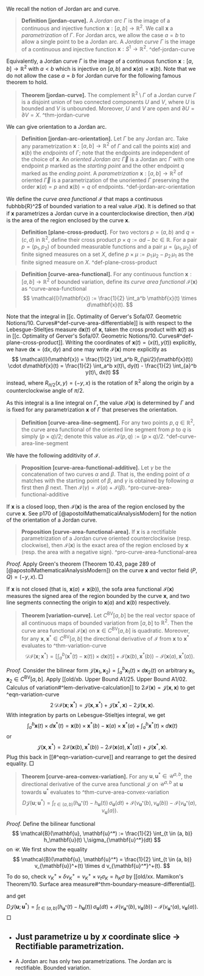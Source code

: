 We recall the notion of Jordan arc and curve.

> __Definition [jordan-curve].__ A _Jordan arc_ $\Gamma$ is the image of a continuous and injective function $\mathbf{x} : [a, b] \to \mathbb{R}^2$. We call $\mathbf{x}$ a _parametrization_ of $\Gamma$. For Jordan arcs, we allow the case $a=b$ to allow a single point to be a Jordan arc. A _Jordan curve_ $\Gamma$ is the image of a continuous and injective function $\mathbf{x} : S^1 \to \mathbb{R}^2$. ^def-jordan-curve

Equivalently, a Jordan curve $\Gamma$ is the image of a continuous function $\mathbf{x} : [a, b] \to \mathbb{R}^2$ with $a < b$ which is injective on $[a, b)$ and $\mathbf{x}(a) = \mathbf{x}(b)$. Note that we do not allow the case $a = b$ for Jordan curve for the following famous theorem to hold.

> __Theorem [jordan-curve].__ The complement $\mathbb{R}^2 \setminus \Gamma$ of a Jordan curve $\Gamma$ is a disjoint union of two connected components $U$ and $V$, where $U$ is bounded and $V$ is unbounded. Moreover, $U$ and $V$ are open and $\partial U = \partial V = X$. ^thm-jordan-curve

We can give orientation to a Jordan arc.

> __Definition [jordan-arc-orientation].__ Let $\Gamma$ be any Jordan arc. Take any parametrization $\mathbf{x} : [a, b] \to \mathbb{R}^2$ of $\Gamma$ and call the points $\mathbf{x}(a)$ and $\mathbf{x}(b)$ the _endpoints_ of $\Gamma$; note that the endpoints are independent of the choice of $\mathbf{x}$. An _oriented Jordan arc_ $\overrightarrow{\Gamma}$ is a Jordan arc $\Gamma$ with one endpoint $p$ marked as the _starting point_ and the other endpoint $q$ marked as the _ending point_. A _parametrization_ $\mathbf{x} : [a, b]\to\mathbb{R}^2$ of oriented  $\overrightarrow{\Gamma}$ is a parametrization of the unoriented $\Gamma$ preserving the order $\mathbf{x}(a) = p$ and $\mathbf{x}(b) = q$ of endpoints. ^def-jordan-arc-orientation





We define the _curve area functional_ $\mathcal{I}$ that maps a continuous fubhbb{R}^2$ of bounded variation to a real value $\mathcal{I}(\mathbf{x})$. It is defined so that if $\mathbf{x}$ parametrizes a Jordan curve in a counterclockwise direction, then $\mathcal{I}(\mathbf{x})$ is the area of the region enclosed by the curve $\mathbf{x}$.

> __Definition [plane-cross-product].__ For two vectors $p = (a, b)$ and $q = (c, d)$ in $\mathbb{R}^2$, define their cross product $p \times q := ad - b c \in \mathbb{R}$. For a pair $p = (p_1, p_2)$ of bounded measurable functions and a pair $\mu = (\mu_1, \mu_2)$ of finite signed measures on a set $X$, define $p \times \mu := p_1 \, \mu_2 - p_2 \, \mu_1$ as the finite signed measure on $X$. ^def-plane-cross-product

> __Definition [curve-area-functional].__ For any continuous function $\mathbf{x} : [a, b] \to \mathbb{R}^2$ of bounded variation, define its _curve area functional_ $\mathcal{I}(\mathbf{x})$ as ^curve-area-functional
$$
\mathcal{I}(\mathbf{x}) := \frac{1}{2} \int_a^b \mathbf{x}(t) \times d\mathbf{x}(t).
$$

Note that the integral in [[c. Optimality of Gerver's Sofa/07. Geometric Notions/10. Curves#^def-curve-area-differentiable]] is with respect to the Lebesgue-Stieltjes measure $\textrm{d} \mathbf{x}(t)$ of $\mathbf{x}$, taken the cross product with $\mathbf{x}(t)$ as in [[c. Optimality of Gerver's Sofa/07. Geometric Notions/10. Curves#^def-plane-cross-product]]. Writing the coordinates of $\mathbf{x}(t) = (x(t), y(t))$ explicitly, we have $\textrm{d} \mathbf{x} = (\textrm{d} x, \textrm{d} y)$ and one may write $\mathcal{I}(\mathbf{x})$ more explicitly as
$$
\mathcal{I}(\mathbf{x}) = \frac{1}{2} \int_a^b R_{\pi/2}(\mathbf{x}(t)) \cdot d\mathbf{x}(t) = \frac{1}{2} \int_a^b x(t)\, dy(t) - \frac{1}{2} \int_{a}^b y(t)\, dx(t)
$$
instead, where $R_{\pi/2}(x, y) = (-y, x)$ is the rotation of $\mathbb{R}^2$ along the origin by a counterclockwise angle of $\pi/2$.



As this integral is a line integral on $\Gamma$, the value $\mathcal{I}(\mathbf{x})$ is determined by $\Gamma$ and is fixed for any parametrization $\mathbf{x}$ of $\Gamma$ that preserves the orientation.

> __Definition [curve-area-line-segment].__ For any two points $p, q \in \mathbb{R}^2$, the curve area functional of the oriented line segment from $p$ to $q$ is simply $(p \times q) / 2$; denote this value as $\mathcal{I}(p, q) := (p \times q) / 2$. ^def-curve-area-line-segment

We have the following additivity of $\mathcal{I}$.

> __Proposition [curve-area-functional-additive].__ Let $\gamma$ be the concatenation of two curves $\alpha$ and $\beta$. That is, the ending point of $\alpha$ matches with the starting point of $\beta$, and $\gamma$ is obtained by following $\alpha$ first then $\beta$ next. Then $\mathcal{I}(\gamma) = \mathcal{I}(\alpha) + \mathcal{I}(\beta)$. ^pro-curve-area-functional-additive

If $\mathbf{x}$ is a closed loop, then $\mathcal{I}(\mathbf{x})$ is the area of the region enclosed by the curve $\mathbf{x}$. See p170 of [@apostolMathematicalAnalysisModern] for the notion of the orientation of a Jordan curve.

> __Proposition [curve-area-functional-area].__ If $\mathbf{x}$ is a rectifiable parametrization of a Jordan curve oriented counterclockwise (resp. clockwise), then $\mathcal{I}(\mathbf{x})$ is the exact area of the region enclosed by $\mathbf{x}$ (resp. the area with a negative sign). ^pro-curve-area-functional-area

_Proof._ Apply Green's theorem (Theorem 10.43, page 289 of [@apostolMathematicalAnalysisModern]) on the curve $\mathbf{x}$ and vector field $(P, Q) = (-y, x)$. □

If $\mathbf{x}$ is not closed (that is, $\mathbf{x}(a) \neq \mathbf{x}(b)$), the sofa area functional $\mathcal{I}(\mathbf{x})$ measures the signed area of the region bounded by the curve $\mathbf{x}$, and two line segments connecting the origin to $\mathbf{x}(a)$ and $\mathbf{x}(b)$ respectively.

> __Theorem [variation-curve].__ Let $C^\mathrm{BV}[a, b]$ be the real vector space of all continuous maps of bounded variation from $[a, b]$ to $\mathbb{R}^2$. Then the curve area functional $\mathcal{I}(\mathbf{x})$ on $\mathbf{x} \in C^\mathrm{BV}[a, b]$ is quadratic. Moreover, for any $\mathbf{x}, \mathbf{x}^* \in C^\mathrm{BV}[a, b]$ the directional derivative of $\mathcal{I}$ from $\mathbf{x}$ to $\mathbf{x}^*$ evaluates to ^thm-variation-curve
$$
\mathcal{D} \mathcal{I}(\mathbf{x} ; \mathbf{x}^*) = \left[ \int_a^b (\mathbf{x}^*(t) - \mathbf{x}(t))  \times d\mathbf{x} (t) \right] +  \mathcal{I}(\mathbf{x}(b), \mathbf{x}^*(b)) - \mathcal{I}(\mathbf{x}(a), \mathbf{x}^*(a)).
$$

_Proof._ Consider the bilinear form $\mathcal{J}(\mathbf{x}_1, \mathbf{x}_2) = \int_a ^b \mathbf{x}_1(t) \times d \mathbf{x}_2(t)$ on arbitrary $\mathbf{x}_1, \mathbf{x}_2 \in C^\mathrm{BV}[a, b]$. Apply [[old/xb. Upper Bound A1/25. Upper Bound A1/02. Calculus of variation#^lem-derivative-calculation]] to $2\mathcal{I}(\mathbf{x}) = \mathcal{J}(\mathbf{x}, \mathbf{x})$ to get ^eqn-variation-curve
$$
2\, \mathcal{D} \mathcal{I}(\mathbf{x} ; \mathbf{x}^*) = \mathcal{J}(\mathbf{x}, \mathbf{x}^*) + \mathcal{J}(\mathbf{x}^*, \mathbf{x}) - 2 \mathcal{J}(\mathbf{x}, \mathbf{x}).
$$
With integration by parts on Lebesgue-Stieltjes integral, we get
$$
\int_a^b \mathbf{x}(t) \times d \mathbf{x}^*(t) = \mathbf{x} (b) \times \mathbf{x}^*(b) - \mathbf{x}(a) \times \mathbf{x}^*(a) + \int_a^b \mathbf{x}^*(t) \times d\mathbf{x} (t)
$$
or
$$
\mathcal{J}(\mathbf{x}, \mathbf{x}^*) = 2\mathcal{I}(\mathbf{x}(b), \mathbf{x}^*(b)) - 2\mathcal{I}(\mathbf{x}(a), \mathbf{x}^*(a)) + \mathcal{J}(\mathbf{x}^*, \mathbf{x}).
$$
Plug this back in [[#^eqn-variation-curve]] and rearrange to get the desired equality. □

> __Theorem [curve-area-convex-variation].__ For any $\mathbf{u}, \mathbf{u}^* \in \mathcal{U}^{a, b}$, the directional derivative of the curve area functional $\mathcal{J}$ on $\mathcal{U}^{a, b}$ at $\mathbf{u}$ towards $\mathbf{u}^*$ evaluates to ^thm-curve-area-convex-variation
$$
D \mathcal{J}(\mathbf{u}; \mathbf{u}^*) = \int_{t \in (a, b)} \left( h_{\mathbf{u}^*}(t) - h_\mathbf{u}(t) \right) \, \sigma_{\mathbf{u}}(dt) + \mathcal{I}\left( v_{\mathbf{u}^*}(b), v_{\mathbf{u}} (b) \right) - \mathcal{I}\left( v_{\mathbf{u}^*}(a), v_{\mathbf{u}} (a) \right).
$$

_Proof._ Define the bilinear functional
$$
\mathcal{B}(\mathbf{u}, \mathbf{u}^*) := \frac{1}{2} \int_{t \in (a, b)} h_\mathbf{u}(t) \,\sigma_{\mathbf{u}^*}(dt)
$$
on $\mathcal{U}$. We first show the equality
$$
\mathcal{B}(\mathbf{u}, \mathbf{u}^*) = \frac{1}{2} \int_{t \in (a, b)} v_{\mathbf{u}}^+(t) \times d v_{\mathbf{u}^*}^+(t).
$$
To do so, check $v_K^+ \times \delta v_K^+ = v_K^+ \times v_{t} \sigma_K = h_K \sigma$ by [[old/xx. Mamikon's Theorem/10. Surface area measure#^thm-boundary-measure-differential]].

and get
$$
D \mathcal{J}(\mathbf{u}; \mathbf{u}^*) = \int_{t \in (a, b)} \left( h_{\mathbf{u}^*}(t) - h_\mathbf{u}(t) \right) \, \sigma_{\mathbf{u}}(dt) + \mathcal{I}\left( v_{\mathbf{u}^*}(b), v_{\mathbf{u}} (b) \right) - \mathcal{I}\left( v_{\mathbf{u}^*}(a), v_{\mathbf{u}} (a) \right).
$$
□

- Just parametrize $\mathbf{u}$ by $x$ coordinate slice -> Rectifiable parametrization.
	- 
- A Jordan arc has only two parametrizations. The Jordan arc is rectifiable. Bounded variation.